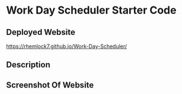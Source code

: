 # Work Day Scheduler Starter Code

## Deployed Website
https://rhemlock7.github.io/Work-Day-Scheduler/

## Description

## Screenshot Of Website
